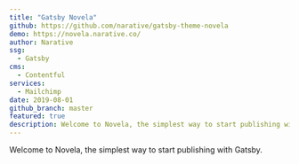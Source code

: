 ```yaml
---
title: "Gatsby Novela"
github: https://github.com/narative/gatsby-theme-novela
demo: https://novela.narative.co/
author: Narative
ssg:
  - Gatsby
cms:
  - Contentful
services:
  - Mailchimp
date: 2019-08-01
github_branch: master
featured: true
description: Welcome to Novela, the simplest way to start publishing with Gatsby. 
---
```


Welcome to Novela, the simplest way to start publishing with Gatsby. 
